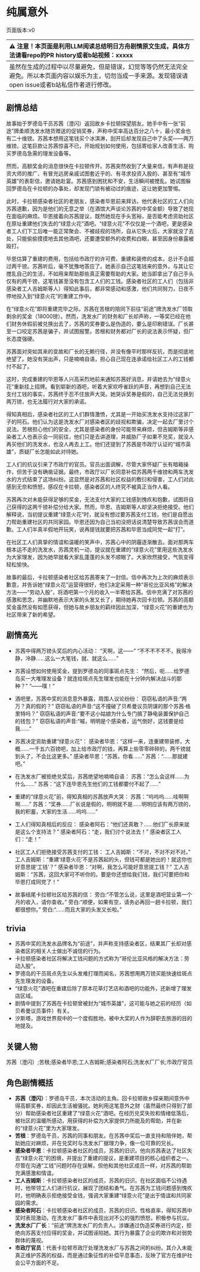 # 纯属意外
页面版本:v0
 

| :warning: 注意！本页面是利用LLM阅读总结明日方舟剧情原文生成，具体方法请看repo的PR history或者b站视频：xxxxx           |
|:----------------------------|
| 虽然在生成的过程中以尽量避免，但是错误，幻觉等等仍然无法完全避免。所以本页面内容以娱乐为主，切勿当成一手来源。发现错误请open issue或者b站私信作者进行修改。|



## 剧情总结
故事始于罗德岛干员苏茜（澄闪）返回故乡卡拉顿探望朋友。她手中有一张“前途”牌柔顺洗发水随货赠送的促销奖券，声称中奖率高达百分之八十，最小奖金也有二十维镑。苏茜本想用这笔钱买个冰淇淋，刮开后却发现自己中了头奖——两万维镑。这笔巨款让苏茜惊喜不已，开始规划如何使用，包括寄给家人改善生活、购买罗德岛急需的理发设备等。

然而，高额奖金的消息很快在卡拉顿传开。苏茜突然收到了大量来信，有声称是投资大师的推广、有冒充远房亲戚试图套近乎的、有寻求投资入股的、甚至有“城市英雄”的表彰信，邀请她赴宴。苏茜感到困扰和不安，生活瞬间被搅乱。她试图躲回罗德岛在卡拉顿的办事处，却发现门锁有被动过的痕迹，这让她更加警惕。

此时，卡拉顿感染者社区的老朋友，感染者毕恩前来拜访。他代表社区的工人们向苏茜道歉，因为是他们的无意之举（在酒馆大声谈论苏茜的中奖金额）导致了她现在面临的麻烦。毕恩接着向苏茜提议，既然她现在手头宽裕，是否能考虑资助社区在原址重建他们失去的“绿意火花”酒吧。“绿意火花”不仅仅是一个酒吧，更是感染者工人们下工后唯一能正常聚会、不被歧视的场所，自从它失火后，大家就没了去处，只能偷偷摸摸地去其他酒吧，还要遭受额外的收费和白眼，甚至因身份暴露被殴打。

毕恩估算了重建的费用，包括给市政厅的许可费、重建和装修的成本，总计不会超过两千镑。苏茜听后，毫不犹豫地答应了。她表示自己这笔钱来的意外，与其让它搅乱自己的生活，不如用来帮助那些真正需要帮助的大家。她当即拿出了自己手头仅有的两千镑，这笔钱甚至没有包含工人们的工钱。感染者社区的工人们（包括非感染者工人吉姆斯等人）得知此事后，都非常感动和感激，他们共同努力，日夜不停地投入到“绿意火花”的重建工作中。

在“绿意火花”即将重建完毕之际，苏茜在苦根的陪同下前往“前途”牌洗发水厂领取剩余的奖金（18000镑）。然而，洗发水厂的财务和厂长却声称，一等奖已经在他们财务休假前被兑换出去了，苏茜的奖券要么是伪造的，要么是印刷错误。厂长甚至一口咬定苏茜是骗子，并试图报警。苦根和财务都对厂长的说法表示怀疑，但厂长态度强硬。

苏茜面对突如其来的变故和厂长的无赖行径，并没有像平时那样反抗，而是彻底地绝望了。她没有哭出声，只是喃喃自语，担心自己现在连承诺给社区工人的工钱都付不起了。

这时，完成重建的毕恩等人兴高采烈地前来通知苏茜好消息，并请她去为“绿意火花”重新挂上招牌。看到崭新的酒吧，听着大家欢呼雀跃的声音，再想到自己无法支付工钱的事实，苏茜终于忍不住放声大哭。她哭诉奖券是假的，自己无法兑换到两万镑，也无法履行对大家的承诺。

得知真相后，感染者社区的工人们群情激愤，尤其是一开始买洗发水支持过这家厂子的阿石。他们认为这是洗发水厂对感染者区的歧视和欺骗，决定一起去厂里讨个说法。苦根担心他们的安全，尤其是感染者的身份可能带来麻烦，但吉姆斯等非感染者工人也表示会一同前往，他们只是去讲道理，并威胁厂子如果不兑奖，就没人再买他们的洗发水，也没人再去上工。他们还提到了苏茜是市政厅认证的“城市英雄”，质疑厂长怎能如此对待她。

工人们的抗议引来了市政厅的官员。官员出面调解，尽管大家怀疑厂长有暗箱操作，但苦于没有确凿证据。最终，市政厅以厂长同意补偿苏茜两千维镑和两车洗发水的方式结束了这场纠纷。这显然是对苏茜和社区权益的敷衍和侵害，工人们对此感到无奈和愤怒，感叹在卡拉顿，感染者区的人终究不被真正当作人看。

苏茜再次对未能获得足够的奖金，无法支付大家的工钱感到愧疚和抱歉，试图将自己获得的这两千镑补偿分给大家。然而，毕恩、吉姆斯等人却坚决拒绝接受。他们解释说，当初提议重建“绿意火花”时，就没有想过要苏茜支付工钱，他们是自愿出力帮助重建社区的共同家园。毕恩还因为自己当初没把话说清楚导致苏茜误会而道歉。工人们半真半假地开玩笑，说再提钱就要把苏茜和毕恩当成同党一起“打”。

在社区工人们真挚的情谊和温暖的笑声中，苏茜心中的阴霾逐渐散去。面对那两车根本运不走的洗发水，苏茜灵机一动，提议就在重建的“绿意火花”里用这些洗发水为大家理发，因为她早就看大家乱蓬蓬的头发不顺眼了。大家欣然接受，气氛变得轻松愉快。

故事的最后，卡拉顿感染者社区给苏茜寄来了一封信。信中再次为上次的麻烦表示歉意，并告诉她“绿意火花”运营得很好，他们决定采用一种“哥伦比亚风格”的解决方法——“劳动入股”，将酒吧第一个月的收入一半寄给苏茜。信中充满了对苏茜的感激和思念，并幽默地表示大家的头发又长了，期待她再次回卡拉顿。苏茜的高额奖金虽然没有如愿获得，但她与故乡朋友的羁绊因此加深，“绿意火花”的重建也为社区带来了新的希望。
## 剧情高光
- 苏茜中得两万镑头奖后的内心活动：
“天啊，这——”
“不不不不不不，我得冷静，冷静......这么一大笔钱，就、就这么......”

- 苏茜设想如何使用奖金，提到罗德岛的同事斑点先生：
“然后，呃......给罗德岛买一大堆理发设备？就连给斑点先生理发也能在十分钟内解决战斗的那种？”
“——噗！”

- 酒吧里，苏茜中奖的消息意外暴露，周围人议论纷纷：
窃窃私语的声音:“两万？真的假的？”
窃窃私语的声音:“这不撞破了贝希曼议员阴谋的那个苏茜·格里特吗？”
窃窃私语的声音:“要不这小姑娘为什么专门搞了静电装置保护自己的钱包？”
窃窃私语的声音:“嘁，明明是个感染者，运气倒好，这钱要是给我......”

- 苏茜决定资助重建“绿意火花”：
感染者毕恩：“这样一来，连重建带装修，大概......一千五六百镑吧，加上给市政厅的钱，再算上些零零碎碎的，两千镑就到头了，不会比这更多。”
感染者毕恩：“苏茜，你看......”
苏茜：“......那就建吧。”

- 在洗发水厂被拒绝兑奖后，苏茜绝望地喃喃自语：
苏茜：“怎么会这样......为什么......”
苏茜：“这下连毕恩先生他们的工钱都要付不起了......”

- 重建的“绿意火花”前，得知真相的苏茜放声大哭：
苏茜：“呜呜呜......哇啊啊啊......”
苏茜：“奖券......厂长说是假的，明明就不是......明明应该有两万镑的，我的积蓄，大家的生活......呜呜......”

- 工人们得知真相后的反应：
感染者阿石：“他们还真敢？......他们厂长原来就是这么个支持法？”
感染者阿石：“走，我们讨个说法去！”
感染者区工人们：“走！”

- 社区工人们拒绝接受苏茜支付的工钱：
工人吉姆斯：“不对，不对不对不对。”
工人吉姆斯：“重建‘绿意火花’不是苏茜起的头，但钱可都是她出的！就这你也好意思提‘工钱’？”
感染者毕恩：“对啊，我怎么可能好意思提工钱？”
工人吉姆斯：“苏茜，这回大家可不听你的。要是你还想给我们钱，我们可要把你和毕恩打成同党了！”

- 故事结尾卡拉顿社区给苏茜的信：
旁白:“不管怎么说，这里是酒吧营业第一个月的收入，请你查收。”
旁白:“顺便，如果有空，请务必再回一趟卡拉顿，我们都很想你。”
旁白:“......而且大家的头发又长啦。”
## trivia
- 苏茜中奖的洗发水品牌名为“前途”，并声称支持感染者区，结果其厂长却对感染者区的相关人士做出不诚信的行为。
- 卡拉顿感染者社区将解决工钱问题的方式称为“哥伦比亚风格的解决方法：劳动入股”。
- 罗德岛的干员斑点先生以头发难打理而闻名，苏茜想用两万镑买能快速给斑点先生理发的设备。
- “绿意火花”酒吧在重建后除了原本花草灯艺店和酒吧的功能外，还新增了理发店区域。
- 剧情中提到了苏茜在卡拉顿曾被封为“城市英雄”，这可能与她之前的经历（如贝希曼议员事件）有关。
- 汐斯塔，游戏世界观中的一个度假胜地，被中大奖的人作为辞职去旅游的目的地提及。
## 关键人物
苏茜（澄闪）;苦根;感染者毕恩;工人吉姆斯;感染者阿石;洗发水厂厂长;市政厅官员
## 角色剧情概括
-   **苏茜（澄闪）**：罗德岛干员，本次活动的主角。回卡拉顿故乡探亲期间意外中得高额奖券，却因此生活被骚扰。她利用这笔意外之财（虽然最终只得到了部分）帮助感染者社区重建了“绿意火花”酒吧。在经历兑奖失败和情绪低落后，被社区的温暖所感动，用获得的补偿为大家提供力所能及的帮助，并在新的“绿意火花”里为大家理发。
-   **苦根**：罗德岛干员，苏茜的同事和朋友。在苏茜中奖后一直支持和陪伴她，帮助她应对麻烦，并在兑奖时与洗发水厂据理力争，像一位可靠的兄长。
-   **感染者毕恩**：卡拉顿感染者社区的成员，苏茜的旧识。他向苏茜表达了社区失去“绿意火花”的困境，并提出了重建的提议，是重建项目的核心组织者之一。尽管在沟通“工钱”问题时存在误解，但他和其他社区成员一样，对苏茜的帮助充满感激和情谊。
-   **工人吉姆斯**：卡拉顿感染者社区的成员，苏茜的旧识。在社区面临不公待遇时，他带领工人们进行抗议，展现了团结和勇气。在苏茜为工钱问题感到愧疚时，他明确表示拒绝接受金钱，强调大家重建“绿意火花”是出于情谊和共同家园的需求。
-   **感染者阿石**：卡拉顿感染者社区的成员，苏茜的旧识。性格直率，得知苏茜中奖时表现激动，在洗发水厂事件中表现出对不公的强烈愤怒，积极参与抗议。
-   **洗发水厂厂长**：“前途”牌洗发水厂的负责人。涉嫌通过伪造奖券进行内定，拒绝向苏茜支付应得的奖金，并试图诬陷她。其行为暴露了企业的欺诈和对弱势群体的蔑视。
-   **市政厅官员**：代表卡拉顿市政厅处理洗发水厂与苏茜之间的纠纷。其介入未能真正维护苏茜的权益，而是通过象征性的补偿平息事态，反映了官方在维护社会公平方面的不足。